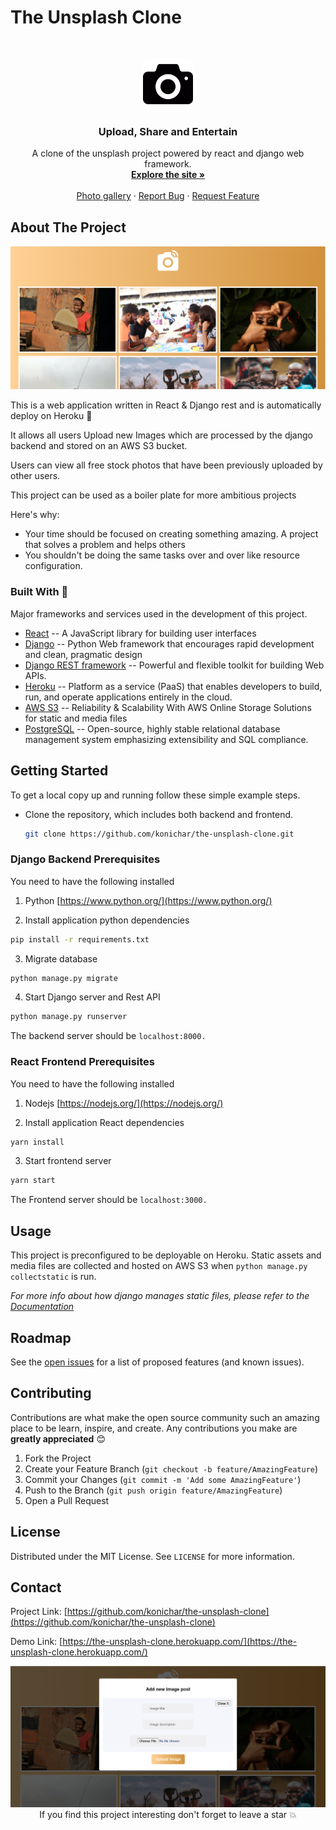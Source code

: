 # The Unsplash Clone


<!-- PROJECT LOGO -->
<br />
<p align="center">
  <a href="https://github.com/konichar/the-unsplash-clone">
    <img src="media/readme/3901.png" alt="Logo" width="80" height="80">
  </a>

  <h3 align="center">Upload, Share and Entertain</h3>

  <p align="center">
   A clone of the unsplash project powered by react and django web framework.
    <br />
    <a href="https://github.com/konichar/the-unsplash-clone"><strong>Explore the site »</strong></a>
    <br />
    <br />
    <a href="https://the-unsplash-clone.herokuapp.com">Photo gallery</a>
    ·
    <a href="https://github.com/konichar/the-unsplash-clone/issues">Report Bug</a>
    ·
    <a href="https://github.com/konichar/the-unsplash-clone/issues">Request Feature</a>
  </p>
</p>


<!-- ABOUT THE PROJECT -->
## About The Project

<!-- [![The Unsplash Clone][product-screenshot]](media/readme/desktop.png) -->
<p align=center>
<a href="https://the-unsplash-clone.herokuapp.com/">
 <img src="media/readme/desktop.png" alt="the unsplash clone">
</a>
</p>
This is a web application written in React & Django rest and is automatically deploy on Heroku 🛫

It allows all users Upload new Images which are processed by the django backend and stored on an AWS S3 bucket. 

Users can view all free stock photos that have been previously uploaded by other users.

This project can be used as a boiler plate for more ambitious projects 

Here's why:
* Your time should be focused on creating something amazing. A project that solves a problem and helps others
* You shouldn't be doing the same tasks over and over like resource configuration.

### Built With 💖
Major frameworks and services used in the development of this project.
* [React](https://reactjs.org/)  -- A JavaScript library for building user interfaces
* [Django](https://www.djangoproject.com/) -- Python Web framework that encourages rapid development and clean, pragmatic design
* [Django REST framework](https://www.django-rest-framework.org/) -- Powerful and flexible toolkit for building Web APIs.
* [Heroku](https://www.heroku.com/) -- Platform as a service (PaaS) that enables developers to build, run, and operate applications entirely in the cloud.
* [AWS S3](https://aws.amazon.com/s3/) --  Reliability & Scalability With AWS Online Storage Solutions for static and media files
* [PostgreSQL](https://www.postgresql.org/) --  Open-source, highly stable relational database management system emphasizing extensibility and SQL compliance.
<!-- GETTING STARTED -->
## Getting Started

To get a local copy up and running follow these simple example steps.

* Clone the repository, which includes both backend and frontend.
  ```sh
  git clone https://github.com/konichar/the-unsplash-clone.git
  ```

### Django Backend Prerequisites

You need to have the following installed
1. Python
  [https://www.python.org/](https://www.python.org/)
  
2. Install application python dependencies
  ```sh
  pip install -r requirements.txt
  ```
3. Migrate database
  ```sh
  python manage.py migrate
  ```
4. Start Django server and Rest API
  ```sh
  python manage.py runserver
  ```
  The backend server should be `localhost:8000.`


### React Frontend Prerequisites

You need to have the following installed
1. Nodejs
  [https://nodejs.org/](https://nodejs.org/)
  
2. Install application React dependencies
  ```sh
  yarn install
  ```
3. Start frontend server
  ```sh
  yarn start
  ```
  The Frontend server should be `localhost:3000.`

<!-- USAGE EXAMPLES -->
## Usage

This project is preconfigured to be deployable on Heroku. 
Static assets and media files are collected and hosted on AWS S3 when `python manage.py collectstatic` is run. 

_For more info about how django manages static files, please refer to the [Documentation](https://docs.djangoproject.com/en/3.1/howto/static-files/deployment/)_

<!-- ROADMAP -->
## Roadmap

See the [open issues](https://github.com/konichar/the-unsplash-clone/issues) for a list of proposed features (and known issues).

<!-- CONTRIBUTING -->
## Contributing

Contributions are what make the open source community such an amazing place to be learn, inspire, and create. Any contributions you make are **greatly appreciated** 😊

1. Fork the Project
2. Create your Feature Branch (`git checkout -b feature/AmazingFeature`)
3. Commit your Changes (`git commit -m 'Add some AmazingFeature'`)
4. Push to the Branch (`git push origin feature/AmazingFeature`)
5. Open a Pull Request

<!-- LICENSE -->
## License

Distributed under the MIT License. See `LICENSE` for more information.

<!-- CONTACT -->
## Contact
Project Link: [https://github.com/konichar/the-unsplash-clone](https://github.com/konichar/the-unsplash-clone)

Demo Link: [https://the-unsplash-clone.herokuapp.com/](https://the-unsplash-clone.herokuapp.com/)


<p align=center>
<a href="https://the-unsplash-clone.herokuapp.com/">
  <img src="media/readme/addphoto.png" alt="The unsplash clone">
<a/>
If you find this project interesting don't forget to leave a star 💥
</p>


[linkedin-url]: https://linkedin.com/in/richardokonicha
